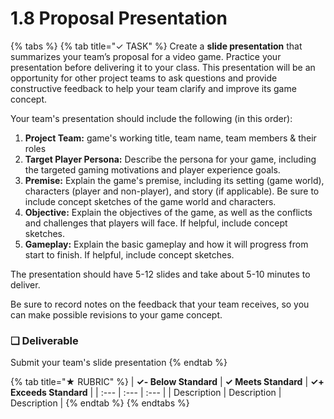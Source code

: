 # 1.8 Proposal Presentation

{% tabs %}
{% tab title="✓ TASK" %}
Create a **slide presentation** that summarizes your team’s proposal for a video game. Practice your presentation before delivering it to your class. This presentation will be an opportunity for other project teams to ask questions and provide constructive feedback to help your team clarify and improve its game concept.

Your team's presentation should include the following \(in this order\):

1. **Project Team:** game's working title, team name, team members & their roles
2. **Target Player Persona:** Describe the persona for your game, including the targeted gaming motivations and player experience goals.
3. **Premise:** Explain the game's premise, including its setting \(game world\), characters \(player and non-player\), and story \(if applicable\). Be sure to include concept sketches of the game world and characters.
4. **Objective:** Explain the objectives of the game, as well as the conflicts and challenges that players will face. If helpful, include concept sketches.
5. **Gameplay:** Explain the basic gameplay and how it will progress from start to finish. If helpful, include concept sketches.

The presentation should have 5-12 slides and take about 5-10 minutes to deliver.

Be sure to record notes on the feedback that your team receives, so you can make possible revisions to your game concept.

### **❏ Deliverable**

Submit your team's slide presentation
{% endtab %}

{% tab title="★ RUBRIC" %}
| **✓- Below Standard** | **✓ Meets Standard** | **✓+ Exceeds Standard** |
| :--- | :--- | :--- |
| Description | Description | Description |
{% endtab %}
{% endtabs %}

